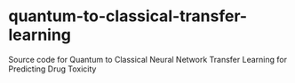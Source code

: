 # quantum-to-classical-transfer-learning
Source code for Quantum to Classical Neural Network Transfer Learning for Predicting Drug Toxicity
